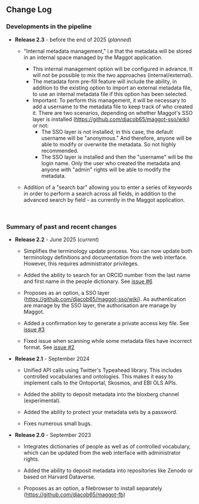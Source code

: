 ## Change Log


### Developments in the pipeline


* **Release 2.3** - before the end of 2025 (_planned_)

   * "Internal metadata management," i.e that the metadata will be stored in an internal space managed by the Maggot application.
       * This internal management option will be configured in advance. It will not be possible to mix the two approaches (internal/external).
       * The metadata form pre-fill feature will include the ability, in addition to the existing option to import an external metadata file, to use an internal metadata file if this option has been selected.
       * Important: To perform this management, it will be necessary to add a username to the metadata file to keep track of who created it. There are two scenarios, depending on whether Maggot's SSO layer is installed (https://github.com/djacob65/maggot-sso/wiki) or not:
           * The SSO layer is not installed; in this case, the default username will be "anonymous." And therefore, anyone will be able to modify or overwrite the metadata. So not highly recommended.
           * The SSO layer is installed and then the "username" will be the login name. Only the user who created the metadata and anyone with "admin" rights will be able to modify the metadata.

   * Addition of a "search bar" allowing you to enter a series of keywords in order to perform a search across all fields, in addition to the advanced search by field - as currently in the Maggot application.


<br>

### Summary of past and recent changes


* **Release 2.2** - June 2025 (_current_)

   * Simplifies the terminology update process. You can now update both terminology definitions and documentation from the web interface. However, this requires administrator privileges.
   
   * Added the ability to search for an ORCID number from the last name and first name in the people dictionary. See [issue #6](https://github.com/inrae/pgd-mmdt/issues/6)

   * Proposes as an option, a SSO layer (https://github.com/djacob65/maggot-sso/wiki). As authentication are manage by the SSO layer, the authorisation are manage by Maggot.
   
   * Added a confirmation key to generate a private access key file. See [issue #3](https://github.com/inrae/pgd-mmdt/issues/3)

   * Fixed issue when scanning while some metadata files have incorrect format. See [issue #2](https://github.com/inrae/pgd-mmdt/issues/2)


* **Release 2.1** - September 2024

   * Unified API calls using Twitter's Typeahead library. This includes controlled vocabularies and ontologies. This makes it easy to implement calls to the Ontoportal, Skosmos, and EBI OLS APIs.

   * Added the ability to deposit metadata into the bloxberg channel (experimental).

   * Added the ability to protect your metadata sets by a password.

   * Fixes numerous small bugs.


* **Release 2.0** - September 2023

   * Integrates dictionaries of people as well as of controlled vocabulary, which can be updated from the web interface with administrator rights.
   
   * Added the ability to deposit metadata into repositories like Zenodo or based on Harvard Dataverse.

   * Proposes as an option, a filebrowser to install separately (https://github.com/djacob65/maggot-fb)

